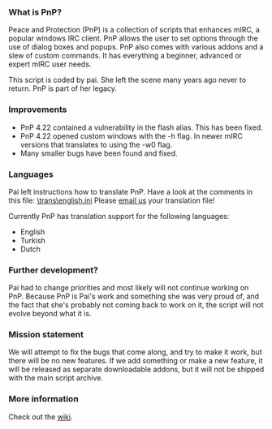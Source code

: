 ### What is PnP?
Peace and Protection (PnP) is a collection of scripts that enhances mIRC, a popular windows IRC client. PnP allows the user to set options through the use of dialog boxes and popups. PnP also comes with various addons and a slew of custom commands. It has everything a beginner, advanced or expert mIRC user needs.

This script is coded by pai. She left the scene many years ago never to return. PnP is part of her legacy.

### Improvements
* PnP 4.22 contained a vulnerability in the flash alias. This has been fixed.
* PnP 4.22 opened custom windows with the -h flag. In newer mIRC versions that translates to using the -w0 flag.
* Many smaller bugs have been found and fixed.

### Languages
Pai left instructions how to translate PnP. Have a look at the comments in this file: [\trans\english.ini](https://github.com/solbu/Peace-and-Protection/blob/master/script/trans/english.ini) Please [email us](mailto:pnp@login.kristshell.net) your translation file!

Currently PnP has translation support for the following languages:
* English
* Turkish
* Dutch

### Further development?
Pai had to change priorities and most likely will not continue working on PnP. Because PnP is Pai's work and something she was very proud of, and the fact that she's probably not coming back to work on it, the script will not evolve beyond what it is. 

### Mission statement
We will attempt to fix the bugs that come along, and try to make it work, but there will be no new features. If we add something or make a new feature, it will be released as separate downloadable addons, but it will not be shipped with the main script archive.

### More information
Check out the [wiki](https://github.com/solbu/Peace-and-Protection/wiki).

